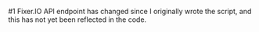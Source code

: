 #1 Fixer.IO API endpoint has changed since I originally wrote the script, and this has not yet been reflected in the code.
